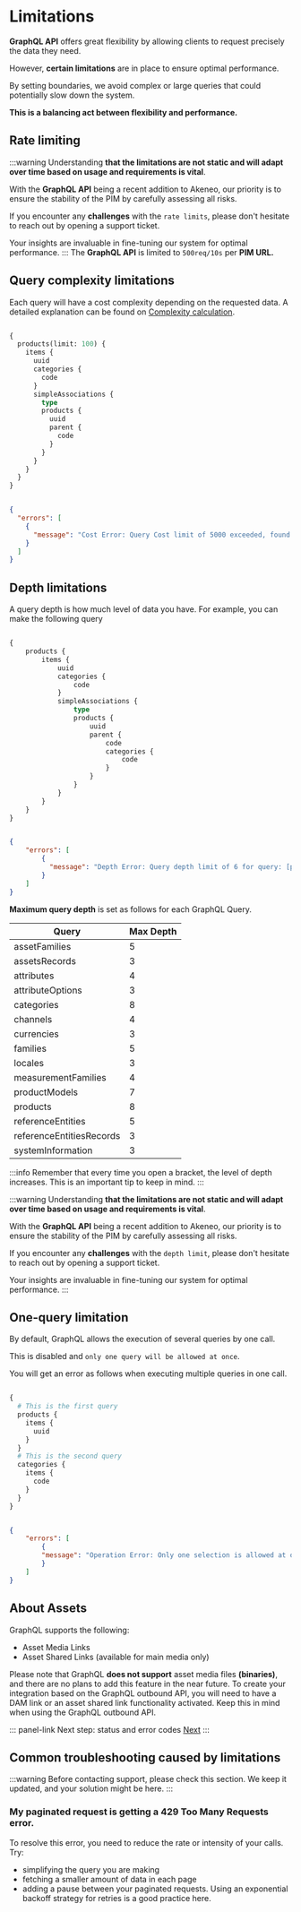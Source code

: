 # Limitations

**GraphQL API** offers great flexibility by allowing clients to request precisely the data they need.

However, **certain limitations** are in place to ensure optimal performance.

By setting boundaries, we avoid complex or large queries that could potentially slow down the system.

**This is a balancing act between flexibility and performance.**

## Rate limiting

:::warning
Understanding **that the limitations are not static and will adapt over time based on usage and requirements is vital**.

With the **GraphQL API** being a recent addition to Akeneo, our priority is to ensure the stability of the PIM by carefully assessing all risks.

If you encounter any **challenges** with the `rate limits`, please don't hesitate to reach out by opening a support ticket.

Your insights are invaluable in fine-tuning our system for optimal performance.
:::
The **GraphQL API** is limited to `500req/10s` per **PIM URL.**

## Query complexity limitations

Each query will have a cost complexity depending on the requested data.
A detailed explanation can be found on [Complexity calculation](/graphql/advanced.html).

```graphql [snippet: Query] 

{
  products(limit: 100) {
    items {
      uuid
      categories {
        code
      }
      simpleAssociations {
        type
        products {
          uuid
          parent {
            code
          }
        }
      }
    }
  }
}
```
```json [snippet: Response] 

{
  "errors": [
    {
      "message": "Cost Error: Query Cost limit of 5000 exceeded, found 6200. Reduce the limit argument or the requested fields"
    }
  ]
}
```

## Depth limitations
A query depth is how much level of data you have.
For example, you can make the following query

```graphql [snippet:Query with too much depth]

{
    products {
        items {
            uuid
            categories {
                code
            }
            simpleAssociations {
                type
                products {
                    uuid
                    parent {
                        code
                        categories {
                            code
                        }
                    }
                }
            }
        }
    }
}
```
```json [snippet:Error]

{
    "errors": [
        {
          "message": "Depth Error: Query depth limit of 6 for query: [products] exceeded, found 7."
        }
    ]
}
```

**Maximum query depth** is set as follows for each GraphQL Query.

| Query                    | Max Depth |
|--------------------------|-----------|
| assetFamilies            | 5         |
| assetsRecords            | 3         |
| attributes               | 4         |
| attributeOptions         | 3         |
| categories               | 8         |
| channels                 | 4         |
| currencies               | 3         |
| families                 | 5         |
| locales                  | 3         |
| measurementFamilies      | 4         |
| productModels            | 7         |
| products                 | 8         |
| referenceEntities        | 5         |
| referenceEntitiesRecords | 3         |
| systemInformation        | 3         |

:::info
Remember that every time you open a bracket, the level of depth increases.
This is an important tip to keep in mind.
:::

:::warning
Understanding **that the limitations are not static and will adapt over time based on usage and requirements is vital**.

With the **GraphQL API** being a recent addition to Akeneo, our priority is to ensure the stability of the PIM by carefully assessing all risks.

If you encounter any **challenges** with the `depth limit`, please don't hesitate to reach out by opening a support ticket.

Your insights are invaluable in fine-tuning our system for optimal performance.
:::


## One-query limitation
By default, GraphQL allows the execution of several queries by one call.

This is disabled and `only one query will be allowed at once`.

You will get an error as follows when executing multiple queries in one call.

```graphql [snippet:Two queries in one call]

{
  # This is the first query
  products {
    items {
      uuid
    }
  }
  # This is the second query
  categories {
    items {
      code
    }
  }
}
```
```json [snippet:Error]

{
    "errors": [
        {
        "message": "Operation Error: Only one selection is allowed at once, found 2"
        }
    ]
}
```

## About Assets
GraphQL supports the following:
* Asset Media Links
* Asset Shared Links (available for main media only)

Please note that GraphQL **does not support** asset media files **(binaries)**, and there are no plans to add this feature in the near future.
To create your integration based on the GraphQL outbound API, you will need to have a DAM link or an asset shared link functionality activated. Keep this in mind when using the GraphQL outbound API.


::: panel-link Next step: status and error codes [Next](/graphql/error-codes.html)
:::

## Common troubleshooting caused by limitations

:::warning
Before contacting support, please check this section. We keep it updated, and your solution might be here.
:::

### My paginated request is getting a 429 Too Many Requests error.
To resolve this error, you need to reduce the rate or intensity of your calls. Try:
 - simplifying the query you are making
 - fetching a smaller amount of data in each page
 - adding a pause between your paginated requests. Using an exponential backoff strategy for retries is a good practice here.
